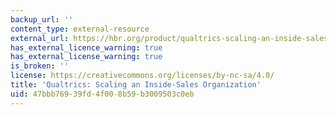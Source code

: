 ```yaml
---
backup_url: ''
content_type: external-resource
external_url: https://hbr.org/product/qualtrics-scaling-an-inside-sales-organization/E503-PDF-ENG
has_external_licence_warning: true
has_external_license_warning: true
is_broken: ''
license: https://creativecommons.org/licenses/by-nc-sa/4.0/
title: 'Qualtrics: Scaling an Inside-Sales Organization'
uid: 47bbb769-39fd-4f00-8b59-b3009503c0eb
---
```

